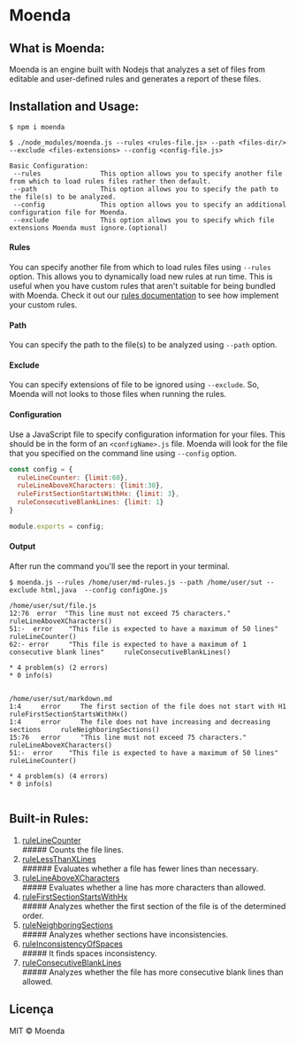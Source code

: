 # Moenda

## What is Moenda:

Moenda is an engine built with Nodejs that analyzes a set of files from editable and user-defined rules and generates a report of these files.

## Installation and Usage:

```
$ npm i moenda

$ ./node_modules/moenda.js --rules <rules-file.js> --path <files-dir/> --exclude <files-extensions> --config <config-file.js>
 
Basic Configuration:
 --rules               This option allows you to specify another file from which to load rules files rather then default. 
 --path                This option allows you to specify the path to the file(s) to be analyzed.
 --config              This option allows you to specify an additional configuration file for Moenda.
 --exclude             This option allows you to specify which file extensions Moenda must ignore.(optional)
```
   
#### Rules
You can specify another file from which to load rules files using `--rules` option. This allows you to dynamically load new rules at run time. This is useful when you have custom rules that aren't suitable for being bundled with Moenda. Check it out our [rules documentation](https://github.com/SPLAB-UFCG/Moenda/blob/master/rules.md) to see how implement your custom rules.

#### Path
You can specify the path to the file(s) to be analyzed using `--path` option.

#### Exclude 
You can specify extensions of file to be ignored using `--exclude`. So, Moenda will not looks to those files when running the rules.


#### Configuration
Use a JavaScript file to specify configuration information for your files. This should be in the form of an `<configName>.js` file. Moenda will look for the file that you specified on the command line using `--config` option.


```js
const config = {
  ruleLineCounter: {limit:60},
  ruleLineAboveXCharacters: {limit:30},
  ruleFirstSectionStartsWithHx: {limit: 3},
  ruleConsecutiveBlankLines: {limit: 1}
}

module.exports = config;
```
#### Output
After run the command you'll see the report in your terminal.
```shell
$ moenda.js --rules /home/user/md-rules.js --path /home/user/sut --exclude html,java  --config configOne.js

/home/user/sut/file.js
12:76  error  "This line must not exceed 75 characters."     ruleLineAboveXCharacters()
51:-  error    "This file is expected to have a maximum of 50 lines"   ruleLineCounter()
62:- error     "This file is expected to have a maximum of 1 consecutive blank lines"     ruleConsecutiveBlankLines()

* 4 problem(s) (2 errors)
* 0 info(s)


/home/user/sut/markdown.md
1:4     error     The first section of the file does not start with H1     ruleFirstSectionStartsWithHx()
1:4     error     The file does not have increasing and decreasing sections     ruleNeighboringSections()
15:76   error     "This line must not exceed 75 characters."     ruleLineAboveXCharacters()
51:-  error    "This file is expected to have a maximum of 50 lines"   ruleLineCounter()

* 4 problem(s) (4 errors)
* 0 info(s)
  

```

## Built-in Rules:

  1. [ruleLineCounter](https://github.com/SPLAB-UFCG/Moenda/blob/master/src/index.js#L6)  
    ##### Counts the file lines.
  2. [ruleLessThanXLines](https://github.com/SPLAB-UFCG/Moenda/blob/master/src/index.js#L37)  
    ###### Evaluates whether a file has fewer lines than necessary.
  3. [ruleLineAboveXCharacters](https://github.com/SPLAB-UFCG/Moenda/blob/master/src/index.js#L68)    
    ##### Evaluates whether a line has more characters than allowed.
  4. [ruleFirstSectionStartsWithHx](https://github.com/SPLAB-UFCG/Moenda/blob/master/src/index.js#L103)    
    ##### Analyzes whether the first section of the file is of the determined order.
  5. [ruleNeighboringSections](https://github.com/SPLAB-UFCG/Moenda/blob/master/src/index.js#L159)  
    ##### Analyzes whether sections have inconsistencies.
  6. [ruleInconsistencyOfSpaces](https://github.com/SPLAB-UFCG/Moenda/blob/master/src/index.js#L209)  
    ##### It finds spaces inconsistency.
  7. [ruleConsecutiveBlankLines](https://github.com/SPLAB-UFCG/Moenda/blob/master/src/index.js#L260)  
    ##### Analyzes whether the file has more consecutive blank lines than allowed.




## Licença

MIT © Moenda
